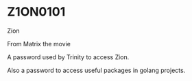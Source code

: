 # Z1ON0101

Zion 

From Matrix the movie

A password used by Trinity to access Zion.

Also a password to access useful packages in golang projects.